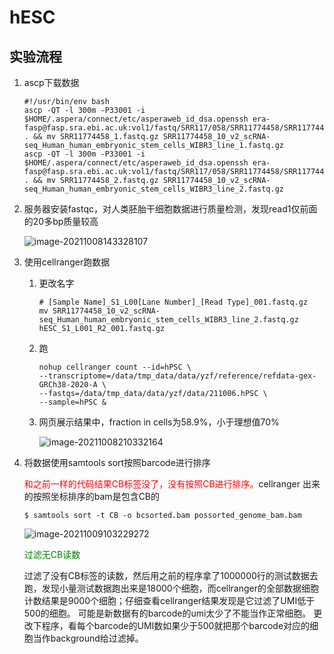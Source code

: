 # hESC

## 实验流程

1. ascp下载数据

   ```
   #!/usr/bin/env bash
   ascp -QT -l 300m -P33001 -i $HOME/.aspera/connect/etc/asperaweb_id_dsa.openssh era-fasp@fasp.sra.ebi.ac.uk:vol1/fastq/SRR117/058/SRR11774458/SRR11774458_1.fastq.gz . && mv SRR11774458_1.fastq.gz SRR11774458_10_v2_scRNA-seq_Human_human_embryonic_stem_cells_WIBR3_line_1.fastq.gz
   ascp -QT -l 300m -P33001 -i $HOME/.aspera/connect/etc/asperaweb_id_dsa.openssh era-fasp@fasp.sra.ebi.ac.uk:vol1/fastq/SRR117/058/SRR11774458/SRR11774458_2.fastq.gz . && mv SRR11774458_2.fastq.gz SRR11774458_10_v2_scRNA-seq_Human_human_embryonic_stem_cells_WIBR3_line_2.fastq.gz
   ```

2. 服务器安装fastqc，对人类胚胎干细胞数据进行质量检测，发现read1仅前面的20多bp质量较高

   ![image-20211008143328107](https://tva1.sinaimg.cn/large/008i3skNly1gv7w4ko2u0j60p60i2n0002.jpg)

3. 使用cellranger跑数据

   1. 更改名字

      ```
      # [Sample Name]_S1_L00[Lane Number]_[Read Type]_001.fastq.gz
      mv SRR11774458_10_v2_scRNA-seq_Human_human_embryonic_stem_cells_WIBR3_line_2.fastq.gz hESC_S1_L001_R2_001.fastq.gz
      ```


   2. 跑

      ```
      nohup cellranger count --id=hPSC \
      --transcriptome=/data/tmp_data/data/yzf/reference/refdata-gex-GRCh38-2020-A \
      --fastqs=/data/tmp_data/data/yzf/data/211006.hPSC \
      --sample=hPSC &
      ```

   3. 网页展示结果中，fraction in cells为58.9%，小于理想值70%

      ![image-20211008210332164](https://tva1.sinaimg.cn/large/008i3skNly1gv87egm80fj61ma0h4whd02.jpg)

4. 将数据使用samtools sort按照barcode进行排序

   <font color='red'>和之前一样的代码结果CB标签没了，没有按照CB进行排序。</font>cellranger 出来的按照坐标排序的bam是包含CB的

   ```
   $ samtools sort -t CB -o bcsorted.bam possorted_genome_bam.bam
   ```

   ![image-20211009103229272](https://tva1.sinaimg.cn/large/008i3skNly1gv8us5d5nnj61uo068tb502.jpg)
   
   <font color='green'>过滤无CB读数</font>
   
   过滤了没有CB标签的读数，然后用之前的程序拿了1000000行的测试数据去跑，发现小量测试数据跑出来是18000个细胞，而cellranger的全部数据细胞计数结果是9000个细胞；仔细查看cellranger结果发现是它过滤了UMI低于500的细胞。
   可能是新数据有的barcode的umi太少了不能当作正常细胞。
   更改下程序，看每个barcode的UMI数如果少于500就把那个barcode对应的细胞当作background给过滤掉。

